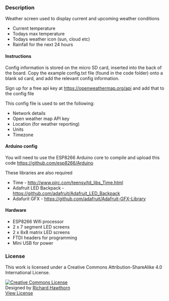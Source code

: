 ### Description

Weather screen used to display current and upcoming weather conditions

- Current temperature
- Todays max temperature
- Todays weather icon (sun, cloud etc)
- Rainfall for the next 24 hours

#### Instructions

Config information is stored on the micro SD card, inserted into the back of the board.
Copy the example config.txt file (found in the code folder) onto a blank sd card, and add the relevant config information.

Sign up for a free api key at https://openweathermap.org/api and add that to the config file

This config file is used to set the following:

- Network details
- Open weather map API key
- Location (for weather reporting)
- Units
- Timezone

#### Arduino config

You will need to use the ESP8266 Arduino core to compile and upload this code
https://github.com/esp8266/Arduino

These libraries are also required

- Time - http://www.pjrc.com/teensy/td_libs_Time.html
- Adafruit LED Backpack - https://github.com/adafruit/Adafruit_LED_Backpack
- Adafurit GFX - https://github.com/adafruit/Adafruit-GFX-Library

#### Hardware

- ESP8266 Wifi processor
- 2 x 7 segment LED screens
- 2 x 8x8 matrix LED screens 
- FTDI headers for programming
- Mini USB for power

### License

This work is licensed under a Creative Commons Attribution-ShareAlike 4.0 International License.

<a rel="license" href="http://creativecommons.org/licenses/by-sa/4.0/"><img alt="Creative Commons License" style="border-width:0" src="https://i.creativecommons.org/l/by-sa/4.0/88x31.png" /></a><br />
Designed by <a xmlns:cc="http://creativecommons.org/ns#" href="http://www.richardhawthorn.com" property="cc:attributionName" rel="cc:attributionURL" target="_blank">Richard Hawthorn</a><br />
<a rel="license" href="http://creativecommons.org/licenses/by-sa/4.0/" target="_blank">View License</a>